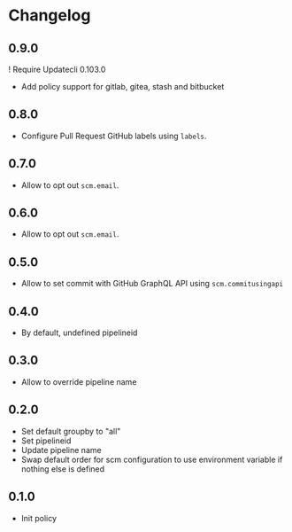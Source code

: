 # Changelog

## 0.9.0

! Require Updatecli 0.103.0

* Add policy support for gitlab, gitea, stash and bitbucket

## 0.8.0

* Configure Pull Request GitHub labels using `labels`.

## 0.7.0

* Allow to opt out `scm.email`.

## 0.6.0

* Allow to opt out `scm.email`.

## 0.5.0

* Allow to set commit with GitHub GraphQL API using `scm.commitusingapi`

## 0.4.0

* By default, undefined pipelineid

## 0.3.0

* Allow to override pipeline name

## 0.2.0

* Set default groupby to "all"
* Set pipelineid
* Update pipeline name
* Swap default order for scm configuration to use environment variable if nothing else is defined

## 0.1.0

* Init policy
